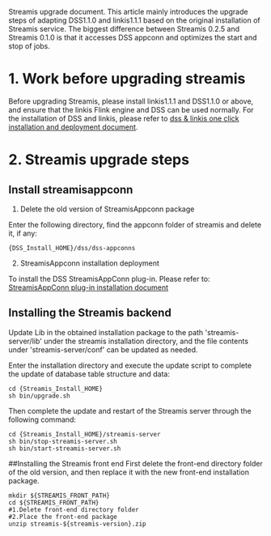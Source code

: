 Streamis upgrade document. This article mainly introduces the upgrade steps of adapting DSS1.1.0 and linkis1.1.1 based on the original installation of Streamis service. The biggest difference between Streamis 0.2.5 and Streamis 0.1.0 is that it accesses DSS appconn and optimizes the start and stop of jobs.

# 1. Work before upgrading streamis
Before upgrading Streamis, please install linkis1.1.1 and DSS1.1.0 or above, and ensure that the linkis Flink engine and DSS can be used normally. For the installation of DSS and linkis, please refer to [dss & linkis one click installation and deployment document](https://github.com/WeBankFinTech/DataSphereStudio-Doc/blob/main/zh_CN/%E5%AE%89%E8%A3%85%E9%83%A8%E7%BD%B2/DSS%E5%8D%95%E6%9C%BA%E9%83%A8%E7%BD%B2%E6%96%87%E6%A1%A3.md).

# 2. Streamis upgrade steps

## Install streamisappconn
1) Delete the old version of StreamisAppconn package

Enter the following directory, find the appconn folder of streamis and delete it, if any:
```shell script
{DSS_Install_HOME}/dss/dss-appconns
```

2) StreamisAppconn installation deployment

To install the DSS StreamisAppConn plug-in. Please refer to: [StreamisAppConn plug-in installation document](development/StreamisAppConnInstallationDocument.md)

## Installing the Streamis backend
Update Lib in the obtained installation package to the path 'streamis-server/lib' under the streamis installation directory, and the file contents under 'streamis-server/conf' can be updated as needed.

Enter the installation directory and execute the update script to complete the update of database table structure and data:
```shell script
cd {Streamis_Install_HOME}
sh bin/upgrade.sh
```

Then complete the update and restart of the Streamis server through the following command:
```shell script
cd {Streamis_Install_HOME}/streamis-server
sh bin/stop-streamis-server.sh 
sh bin/start-streamis-server.sh 
```

##Installing the Streamis front end
First delete the front-end directory folder of the old version, and then replace it with the new front-end installation package.
```
mkdir ${STREAMIS_FRONT_PATH}
cd ${STREAMIS_FRONT_PATH}
#1.Delete front-end directory folder
#2.Place the front-end package
unzip streamis-${streamis-version}.zip
```